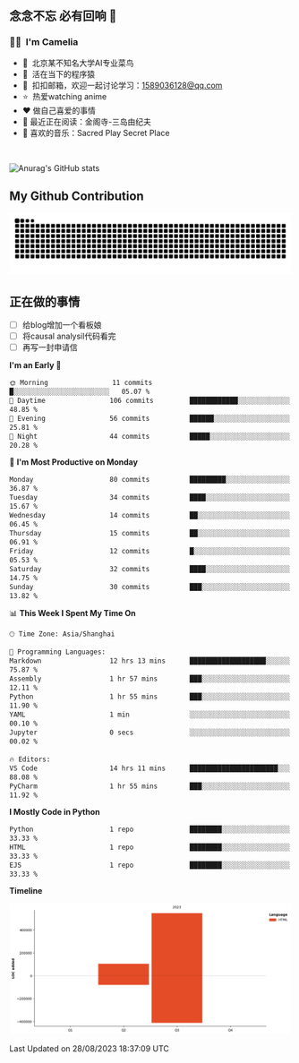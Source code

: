 ## 念念不忘 必有回响  👋
### 👨‍🔧&nbsp;&nbsp;I'm Camelia
- 🏢&nbsp;&nbsp;北京某不知名大学AI专业菜鸟
- 🦍&nbsp;&nbsp;活在当下的程序猿
- 💬&nbsp;&nbsp;扣扣邮箱，欢迎一起讨论学习：1589036128@qq.com
- ⭐️&nbsp;&nbsp;热爱watching anime
- ❤️ 做自己喜爱的事情
- 📖 最近正在阅读：金阁寺-三岛由纪夫
- 🎵 喜欢的音乐：Sacred Play Secret Place

<br>

![Anurag's GitHub stats](https://github-readme-stats.vercel.app/api?username=abinzzz&count_private=true&show_icons=true&theme=tokyonight)


## My Github Contribution
![](https://github.com/abinzzz/abinzzz/blob/output/github-contribution-grid-snake.svg)

## 正在做的事情
- [ ] 给blog增加一个看板娘
- [ ] 将causal analysil代码看完
- [ ] 再写一封申请信
<!--START_SECTION:waka-->
**I'm an Early 🐤** 

```text
🌞 Morning                11 commits          █░░░░░░░░░░░░░░░░░░░░░░░░   05.07 % 
🌆 Daytime                106 commits         ████████████░░░░░░░░░░░░░   48.85 % 
🌃 Evening                56 commits          ██████░░░░░░░░░░░░░░░░░░░   25.81 % 
🌙 Night                  44 commits          █████░░░░░░░░░░░░░░░░░░░░   20.28 % 
```
📅 **I'm Most Productive on Monday** 

```text
Monday                   80 commits          █████████░░░░░░░░░░░░░░░░   36.87 % 
Tuesday                  34 commits          ████░░░░░░░░░░░░░░░░░░░░░   15.67 % 
Wednesday                14 commits          ██░░░░░░░░░░░░░░░░░░░░░░░   06.45 % 
Thursday                 15 commits          ██░░░░░░░░░░░░░░░░░░░░░░░   06.91 % 
Friday                   12 commits          █░░░░░░░░░░░░░░░░░░░░░░░░   05.53 % 
Saturday                 32 commits          ████░░░░░░░░░░░░░░░░░░░░░   14.75 % 
Sunday                   30 commits          ███░░░░░░░░░░░░░░░░░░░░░░   13.82 % 
```


📊 **This Week I Spent My Time On** 

```text
🕑︎ Time Zone: Asia/Shanghai

💬 Programming Languages: 
Markdown                 12 hrs 13 mins      ███████████████████░░░░░░   75.87 % 
Assembly                 1 hr 57 mins        ███░░░░░░░░░░░░░░░░░░░░░░   12.11 % 
Python                   1 hr 55 mins        ███░░░░░░░░░░░░░░░░░░░░░░   11.90 % 
YAML                     1 min               ░░░░░░░░░░░░░░░░░░░░░░░░░   00.10 % 
Jupyter                  0 secs              ░░░░░░░░░░░░░░░░░░░░░░░░░   00.02 % 

🔥 Editors: 
VS Code                  14 hrs 11 mins      ██████████████████████░░░   88.08 % 
PyCharm                  1 hr 55 mins        ███░░░░░░░░░░░░░░░░░░░░░░   11.92 % 
```

**I Mostly Code in Python** 

```text
Python                   1 repo              ████████░░░░░░░░░░░░░░░░░   33.33 % 
HTML                     1 repo              ████████░░░░░░░░░░░░░░░░░   33.33 % 
EJS                      1 repo              ████████░░░░░░░░░░░░░░░░░   33.33 % 
```



**Timeline**

![Lines of Code chart](https://raw.githubusercontent.com/abinzzz/abinzzz/main/assets/bar_graph.png)


 Last Updated on 28/08/2023 18:37:09 UTC
<!--END_SECTION:waka-->


